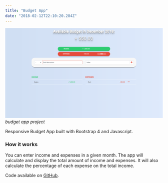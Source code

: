 ```yaml
---
title: "Budget App"
date: "2018-02-12T22:10:20.284Z"
---
```


![budget app project](1.png)
_budget app project_

Responsive Budget App built with Bootstrap 4 and Javascript.

### How it works

You can enter income and expenses in a given month.
The app will calculate and display the total amount of income and expenses.
It will also calculate the percentage of each expense on the total income.

Code available on [GitHub](https://github.com/eneax/budgetApp).
